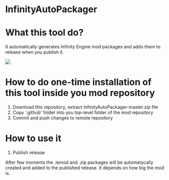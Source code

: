 # InfinityAutoPackager

# What this tool do?
It automatically generates Infinity Engine mod packages and adds them to release when you publish it.

![](https://s5.gifyu.com/images/Nagrywaj_2020_02_17_15_11_49_929.gif)

# How to do one-time installation of this tool inside you mod repository
1. Download this repository, extract InfinityAutoPackager-master.zip file
1. Copy '.github' folder into you top-level folder of the mod repository
1. Commit and push changes to remote repository

# How to use it
1. Publish release

After few moments the .iemod and .zip packages will be automatycally created and added to the published release. It depends on how big the mod is.
